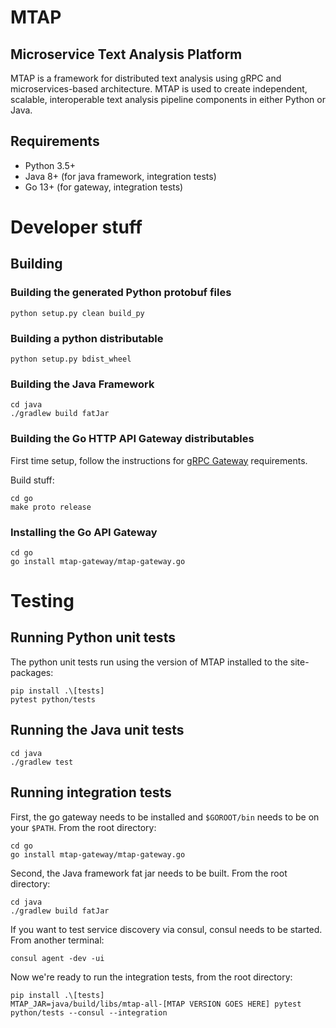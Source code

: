 # MTAP

## Microservice Text Analysis Platform

MTAP is a framework for distributed text analysis using gRPC and microservices-based architecture. 
MTAP is used to create independent, scalable, interoperable text analysis pipeline 
components in either Python or Java. 

## Requirements
- Python 3.5+
- Java 8+ (for java framework, integration tests)
- Go 13+ (for gateway, integration tests)

# Developer stuff

## Building

### Building the generated Python protobuf files

```shell script
python setup.py clean build_py
```

### Building a python distributable

```shell script
python setup.py bdist_wheel
```

### Building the Java Framework

```shell script
cd java
./gradlew build fatJar
```

### Building the Go HTTP API Gateway distributables
First time setup, follow the instructions for 
[gRPC Gateway](https://github.com/grpc-ecosystem/grpc-gateway) requirements.

Build stuff:
```shell script
cd go
make proto release
```

### Installing the Go API Gateway

```shell script
cd go
go install mtap-gateway/mtap-gateway.go 
```

# Testing

## Running Python unit tests

The python unit tests run using the version of MTAP installed to the site-packages: 

```shell script
pip install .\[tests]
pytest python/tests
```

## Running the Java unit tests

```shell script
cd java
./gradlew test
```

## Running integration tests

First, the go gateway needs to be installed and ``$GOROOT/bin`` needs to be on your ``$PATH``. From 
the root directory:

```shell script
cd go
go install mtap-gateway/mtap-gateway.go
```

Second, the Java framework fat jar needs to be built. From the root directory:

```shell script
cd java
./gradlew build fatJar
``` 

If you want to test service discovery via consul, consul needs to be started. From another terminal:

```shell script
consul agent -dev -ui
```

Now we're ready to run the integration tests, from the root directory:
```shell script
pip install .\[tests]
MTAP_JAR=java/build/libs/mtap-all-[MTAP VERSION GOES HERE] pytest python/tests --consul --integration
```

